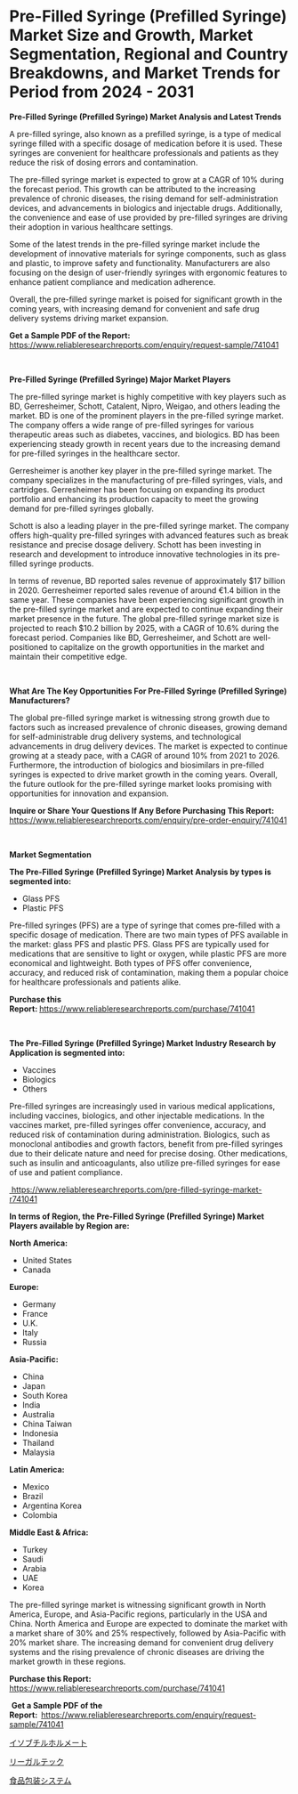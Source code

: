 <p><h1>Pre-Filled Syringe (Prefilled Syringe) Market Size and Growth, Market Segmentation, Regional and Country Breakdowns, and Market Trends for Period from 2024 -  2031</h1></p><p><strong>Pre-Filled Syringe (Prefilled Syringe) Market Analysis and Latest Trends</strong></p>
<p><p>A pre-filled syringe, also known as a prefilled syringe, is a type of medical syringe filled with a specific dosage of medication before it is used. These syringes are convenient for healthcare professionals and patients as they reduce the risk of dosing errors and contamination.</p><p>The pre-filled syringe market is expected to grow at a CAGR of 10% during the forecast period. This growth can be attributed to the increasing prevalence of chronic diseases, the rising demand for self-administration devices, and advancements in biologics and injectable drugs. Additionally, the convenience and ease of use provided by pre-filled syringes are driving their adoption in various healthcare settings.</p><p>Some of the latest trends in the pre-filled syringe market include the development of innovative materials for syringe components, such as glass and plastic, to improve safety and functionality. Manufacturers are also focusing on the design of user-friendly syringes with ergonomic features to enhance patient compliance and medication adherence.</p><p>Overall, the pre-filled syringe market is poised for significant growth in the coming years, with increasing demand for convenient and safe drug delivery systems driving market expansion.</p></p>
<p><strong>Get a Sample PDF of the Report:&nbsp;</strong> <a href="https://www.reliableresearchreports.com/enquiry/request-sample/741041">https://www.reliableresearchreports.com/enquiry/request-sample/741041</a></p>
<p>&nbsp;</p>
<p><strong>Pre-Filled Syringe (Prefilled Syringe) Major Market Players</strong></p>
<p><p>The pre-filled syringe market is highly competitive with key players such as BD, Gerresheimer, Schott, Catalent, Nipro, Weigao, and others leading the market. BD is one of the prominent players in the pre-filled syringe market. The company offers a wide range of pre-filled syringes for various therapeutic areas such as diabetes, vaccines, and biologics. BD has been experiencing steady growth in recent years due to the increasing demand for pre-filled syringes in the healthcare sector.</p><p>Gerresheimer is another key player in the pre-filled syringe market. The company specializes in the manufacturing of pre-filled syringes, vials, and cartridges. Gerresheimer has been focusing on expanding its product portfolio and enhancing its production capacity to meet the growing demand for pre-filled syringes globally.</p><p>Schott is also a leading player in the pre-filled syringe market. The company offers high-quality pre-filled syringes with advanced features such as break resistance and precise dosage delivery. Schott has been investing in research and development to introduce innovative technologies in its pre-filled syringe products.</p><p>In terms of revenue, BD reported sales revenue of approximately $17 billion in 2020. Gerresheimer reported sales revenue of around €1.4 billion in the same year. These companies have been experiencing significant growth in the pre-filled syringe market and are expected to continue expanding their market presence in the future. The global pre-filled syringe market size is projected to reach $10.2 billion by 2025, with a CAGR of 10.6% during the forecast period. Companies like BD, Gerresheimer, and Schott are well-positioned to capitalize on the growth opportunities in the market and maintain their competitive edge.</p></p>
<p>&nbsp;</p>
<p><strong>What Are The Key Opportunities For Pre-Filled Syringe (Prefilled Syringe) Manufacturers?</strong></p>
<p><p>The global pre-filled syringe market is witnessing strong growth due to factors such as increased prevalence of chronic diseases, growing demand for self-administrable drug delivery systems, and technological advancements in drug delivery devices. The market is expected to continue growing at a steady pace, with a CAGR of around 10% from 2021 to 2026. Furthermore, the introduction of biologics and biosimilars in pre-filled syringes is expected to drive market growth in the coming years. Overall, the future outlook for the pre-filled syringe market looks promising with opportunities for innovation and expansion.</p></p>
<p><strong>Inquire or Share Your Questions If Any Before Purchasing This Report:</strong> <a href="https://www.reliableresearchreports.com/enquiry/pre-order-enquiry/741041">https://www.reliableresearchreports.com/enquiry/pre-order-enquiry/741041</a></p>
<p>&nbsp;</p>
<p><strong>Market Segmentation</strong></p>
<p><strong>The Pre-Filled Syringe (Prefilled Syringe) Market Analysis by types is segmented into:</strong></p>
<p><ul><li>Glass PFS</li><li>Plastic PFS</li></ul></p>
<p><p>Pre-filled syringes (PFS) are a type of syringe that comes pre-filled with a specific dosage of medication. There are two main types of PFS available in the market: glass PFS and plastic PFS. Glass PFS are typically used for medications that are sensitive to light or oxygen, while plastic PFS are more economical and lightweight. Both types of PFS offer convenience, accuracy, and reduced risk of contamination, making them a popular choice for healthcare professionals and patients alike.</p></p>
<p><strong>Purchase this Report:&nbsp;</strong><a href="https://www.reliableresearchreports.com/purchase/741041">https://www.reliableresearchreports.com/purchase/741041</a></p>
<p>&nbsp;</p>
<p><strong>The Pre-Filled Syringe (Prefilled Syringe) Market Industry Research by Application is segmented into:</strong></p>
<p><ul><li>Vaccines</li><li>Biologics</li><li>Others</li></ul></p>
<p><p>Pre-filled syringes are increasingly used in various medical applications, including vaccines, biologics, and other injectable medications. In the vaccines market, pre-filled syringes offer convenience, accuracy, and reduced risk of contamination during administration. Biologics, such as monoclonal antibodies and growth factors, benefit from pre-filled syringes due to their delicate nature and need for precise dosing. Other medications, such as insulin and anticoagulants, also utilize pre-filled syringes for ease of use and patient compliance.</p></p>
<p><a href="https://www.reliableresearchreports.com/pre-filled-syringe-market-r741041">&nbsp;https://www.reliableresearchreports.com/pre-filled-syringe-market-r741041</a></p>
<p><strong>In terms of Region, the Pre-Filled Syringe (Prefilled Syringe) Market Players available by Region are:</strong></p>
<p>
    <p> <strong> North America: </strong>
        <ul>
            <li>United States</li>
            <li>Canada</li>
        </ul>
        </p> 
    <p> <strong> Europe: </strong>
        <ul>
            <li>Germany</li>
            <li>France</li>
            <li>U.K.</li>
            <li>Italy</li>
            <li>Russia</li>
        </ul>
        </p> 
    <p> <strong> Asia-Pacific: </strong>
        <ul>
            <li>China</li>
            <li>Japan</li>
            <li>South Korea</li>
            <li>India</li>
            <li>Australia</li>
            <li>China Taiwan</li>
            <li>Indonesia</li>
            <li>Thailand</li>
            <li>Malaysia</li>
        </ul>
        </p> 
    <p> <strong> Latin America: </strong>
        <ul>
            <li>Mexico</li>
            <li>Brazil</li>
            <li>Argentina Korea</li>
            <li>Colombia</li>
        </ul>
        </p> 
    <p> <strong> Middle East & Africa: </strong>
        <ul>
            <li>Turkey</li>
            <li>Saudi</li>
            <li>Arabia</li>
            <li>UAE</li>
            <li>Korea</li>
        </ul>
    </p>
    </p>
<p><p>The pre-filled syringe market is witnessing significant growth in North America, Europe, and Asia-Pacific regions, particularly in the USA and China. North America and Europe are expected to dominate the market with a market share of 30% and 25% respectively, followed by Asia-Pacific with 20% market share. The increasing demand for convenient drug delivery systems and the rising prevalence of chronic diseases are driving the market growth in these regions.</p></p>
<p><strong>Purchase this Report: </strong><a href="https://www.reliableresearchreports.com/purchase/741041">https://www.reliableresearchreports.com/purchase/741041</a></p>
<p>&nbsp;<strong>Get a Sample PDF of the Report:&nbsp;&nbsp;</strong><a href="https://www.reliableresearchreports.com/enquiry/request-sample/741041">https://www.reliableresearchreports.com/enquiry/request-sample/741041</a></p>
<p><strong></strong></p>
<p><p><a href="https://medium.com/@orlohagenes_12279/%E3%82%A4%E3%82%BD%E3%83%96%E3%83%81%E3%83%AB%E3%83%9B%E3%83%AB%E3%83%A0%E9%85%B8%E3%82%A8%E3%82%B9%E3%83%86%E3%83%AB%E5%B8%82%E5%A0%B4%E3%82%B7%E3%82%A7%E3%82%A2%E3%81%AE%E9%80%B2%E5%8C%96%E3%81%A8%E5%B8%82%E5%A0%B4%E6%88%90%E9%95%B7%E3%83%88%E3%83%AC%E3%83%B3%E3%83%892024%E5%B9%B4-2031%E5%B9%B4-c3e0e7881b24">イソブチルホルメート</a></p><p><a href="https://medium.com/@austinjames1907/legal-tech-market-%E5%B8%82%E5%A0%B4cagr-%E5%B8%82%E5%A0%B4%E5%8B%95%E5%90%91-%E6%88%90%E9%95%B7%E6%88%A6%E7%95%A5%E3%81%AB%E9%96%A2%E3%81%99%E3%82%8B%E6%B4%9E%E5%AF%9F-9f2d1dde0cfc">リーガルテック</a></p><p><a href="https://medium.com/@thomassandoval55/%E9%A3%9F%E5%93%81%E5%8C%85%E8%A3%85%E3%82%B7%E3%82%B9%E3%83%86%E3%83%A0%E5%B8%82%E5%A0%B4-%E6%88%90%E5%8A%9F%E3%81%99%E3%82%8B%E3%83%93%E3%82%B8%E3%83%8D%E3%82%B9%E6%88%A6%E7%95%A5%E3%81%AE%E9%8D%B52031%E5%B9%B4%E3%81%BE%E3%81%A7%E3%81%AE%E4%BA%88%E6%B8%AC-35ecd5d5ba42">食品包装システム</a></p></p>
